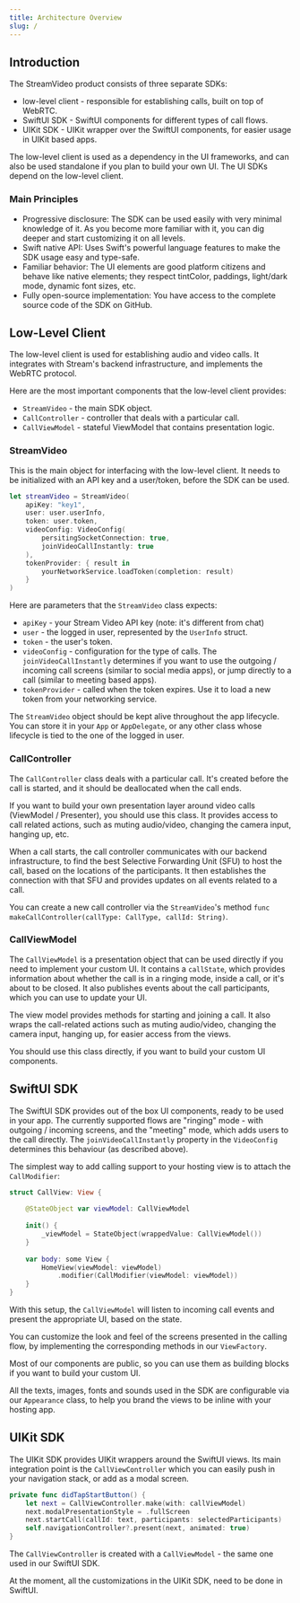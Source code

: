 ```yaml
---
title: Architecture Overview
slug: /
---
```


## Introduction

The StreamVideo product consists of three separate SDKs:
- low-level client - responsible for establishing calls, built on top of WebRTC.
- SwiftUI SDK - SwiftUI components for different types of call flows.
- UIKit SDK - UIKit wrapper over the SwiftUI components, for easier usage in UIKit based apps.

The low-level client is used as a dependency in the UI frameworks, and can also be used standalone if you plan to build your own UI. The UI SDKs depend on the low-level client.

### Main Principles

- Progressive disclosure: The SDK can be used easily with very minimal knowledge of it. As you become more familiar with it, you can dig deeper and start customizing it on all levels.
- Swift native API: Uses Swift's powerful language features to make the SDK usage easy and type-safe.
- Familiar behavior: The UI elements are good platform citizens and behave like native elements; they respect tintColor, paddings, light/dark mode, dynamic font sizes, etc.
- Fully open-source implementation: You have access to the complete source code of the SDK on GitHub.

## Low-Level Client

The low-level client is used for establishing audio and video calls. It integrates with Stream's backend infrastructure, and implements the WebRTC protocol. 

Here are the most important components that the low-level client provides:
- `StreamVideo` - the main SDK object.
- `CallController` - controller that deals with a particular call.
- `CallViewModel` - stateful ViewModel that contains presentation logic.

### StreamVideo

This is the main object for interfacing with the low-level client. It needs to be initialized with an API key and a user/token, before the SDK can be used. 

```swift
let streamVideo = StreamVideo(
    apiKey: "key1",
    user: user.userInfo,
    token: user.token,
    videoConfig: VideoConfig(
        persitingSocketConnection: true,
        joinVideoCallInstantly: true
    ),
    tokenProvider: { result in
    	yourNetworkService.loadToken(completion: result)
    }
)
```

Here are parameters that the `StreamVideo` class expects:
- `apiKey` - your Stream Video API key (note: it's different from chat)
- `user` - the logged in user, represented by the `UserInfo` struct.
- `token` - the user's token.
- `videoConfig` - configuration for the type of calls. The `joinVideoCallInstantly` determines if you want to use the outgoing / incoming call screens (similar to social media apps), or jump directly to a call (similar to meeting based apps).
- `tokenProvider` - called when the token expires. Use it to load a new token from your networking service.

The `StreamVideo` object should be kept alive throughout the app lifecycle. You can store it in your `App` or `AppDelegate`, or any other class whose lifecycle is tied to the one of the logged in user.

### CallController

The `CallController` class deals with a particular call. It's created before the call is started, and it should be deallocated when the call ends.

If you want to build your own presentation layer around video calls (ViewModel / Presenter), you should use this class. It provides access to call related actions, such as muting audio/video, changing the camera input, hanging up, etc.

When a call starts, the call controller communicates with our backend infrastructure, to find the best Selective Forwarding Unit (SFU) to host the call, based on the locations of the participants. It then establishes the connection with that SFU and provides updates on all events related to a call.

You can create a new call controller via the `StreamVideo`'s method `func makeCallController(callType: CallType, callId: String)`.

### CallViewModel

The `CallViewModel` is a presentation object that can be used directly if you need to implement your custom UI. It contains a `callState`, which provides information about whether the call is in a ringing mode, inside a call, or it's about to be closed. It also publishes events about the call participants, which you can use to update your UI.

The view model provides methods for starting and joining a call. It also wraps the call-related actions such as muting audio/video, changing the camera input, hanging up, for easier access from the views.

You should use this class directly, if you want to build your custom UI components. 

## SwiftUI SDK

The SwiftUI SDK provides out of the box UI components, ready to be used in your app. The currently supported flows are "ringing" mode - with outgoing / incoming screens, and the "meeting" mode, which adds users to the call directly. The `joinVideoCallInstantly` property in the `VideoConfig` determines this behaviour (as described above).

The simplest way to add calling support to your hosting view is to attach the `CallModifier`:

```swift
struct CallView: View {
    
    @StateObject var viewModel: CallViewModel
    
    init() {
        _viewModel = StateObject(wrappedValue: CallViewModel())        
    }
        
    var body: some View {
        HomeView(viewModel: viewModel)
            .modifier(CallModifier(viewModel: viewModel))
    }
}

```

With this setup, the `CallViewModel` will listen to incoming call events and present the appropriate UI, based on the state.

You can customize the look and feel of the screens presented in the calling flow, by implementing the corresponding methods in our `ViewFactory`.

Most of our components are public, so you can use them as building blocks if you want to build your custom UI. 

All the texts, images, fonts and sounds used in the SDK are configurable via our `Appearance` class, to help you brand the views to be inline with your hosting app.

## UIKit SDK

The UIKit SDK provides UIKit wrappers around the SwiftUI views. Its main integration point is the `CallViewController` which you can easily push in your navigation stack, or add as a modal screen.

```swift
private func didTapStartButton() {
    let next = CallViewController.make(with: callViewModel)
    next.modalPresentationStyle = .fullScreen
    next.startCall(callId: text, participants: selectedParticipants)
    self.navigationController?.present(next, animated: true)
}
```

The `CallViewController` is created with a `CallViewModel` - the same one used in our SwiftUI SDK.

At the moment, all the customizations in the UIKit SDK, need to be done in SwiftUI.